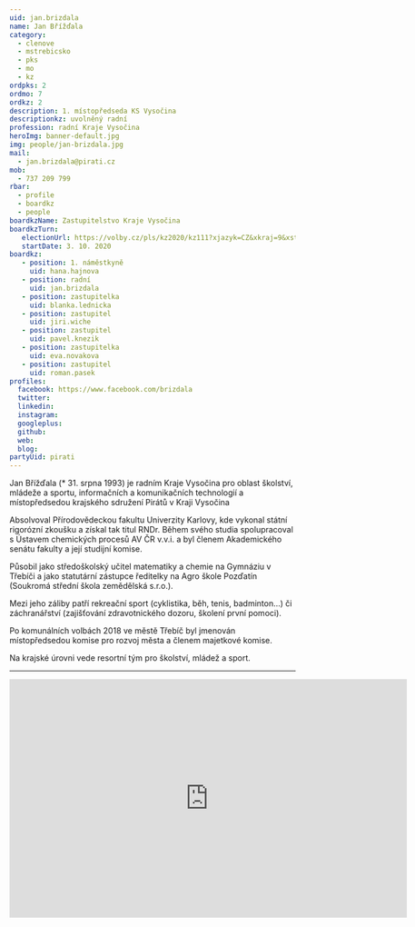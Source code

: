 ```yaml
---
uid: jan.brizdala
name: Jan Břížďala
category:
  - clenove
  - mstrebicsko
  - pks
  - mo
  - kz
ordpks: 2
ordmo: 7
ordkz: 2
description: 1. místopředseda KS Vysočina
descriptionkz: uvolněný radní
profession: radní Kraje Vysočina
heroImg: banner-default.jpg
img: people/jan-brizdala.jpg
mail:
  - jan.brizdala@pirati.cz
mob:
  - 737 209 799
rbar:
  - profile
  - boardkz
  - people
boardkzName: Zastupitelstvo Kraje Vysočina
boardkzTurn:
   electionUrl: https://volby.cz/pls/kz2020/kz111?xjazyk=CZ&xkraj=9&xstrana=0&xv=2&xt=3
   startDate: 3. 10. 2020
boardkz:
   - position: 1. náměstkyně
     uid: hana.hajnova
   - position: radní
     uid: jan.brizdala
   - position: zastupitelka
     uid: blanka.lednicka
   - position: zastupitel
     uid: jiri.wiche
   - position: zastupitel
     uid: pavel.knezik
   - position: zastupitelka
     uid: eva.novakova
   - position: zastupitel
     uid: roman.pasek
profiles:
  facebook: https://www.facebook.com/brizdala
  twitter:
  linkedin:
  instagram:
  googleplus:
  github:
  web:
  blog:
partyUid: pirati
---
```


Jan Břížďala (* 31. srpna 1993) je radním Kraje Vysočina pro oblast školství, mládeže a sportu, informačních a komunikačních technologií a místopředsedou krajského sdružení Pirátů v Kraji Vysočina

Absolvoval Přírodovědeckou fakultu Univerzity Karlovy, kde vykonal státní rigorózní zkoušku a získal tak titul RNDr. Během svého studia spolupracoval s Ústavem chemických procesů AV ČR v.v.i. a byl členem Akademického senátu fakulty a její studijní komise.

Působil jako středoškolský učitel matematiky a chemie na Gymnáziu v Třebíči a jako statutární zástupce ředitelky na Agro škole Pozďatín (Soukromá střední škola zemědělská s.r.o.).

Mezi jeho záliby patří rekreační sport (cyklistika, běh, tenis, badminton…) či záchranářství (zajišťování zdravotnického dozoru, školení první pomoci).

Po komunálních volbách 2018 ve městě Třebíč byl jmenován místopředsedou komise pro rozvoj města a členem majetkové komise.

Na krajské úrovni vede resortní tým pro školství, mládež a sport.

---

<p align="center"><iframe src="https://calendar.google.com/calendar/embed?showTitle=0&amp;showPrint=0&amp;showTabs=0&amp;showCalendars=0&amp;showTz=0&amp;height=600&amp;wkst=2&amp;bgcolor=%23FFFFFF&amp;src=jan.brizdala%40gmail.com&amp;color=%23333333&amp;ctz=Europe%2FPrague" style="border-width:0" width="700" height="420" frameborder="0" scrolling="no"></iframe></p>
